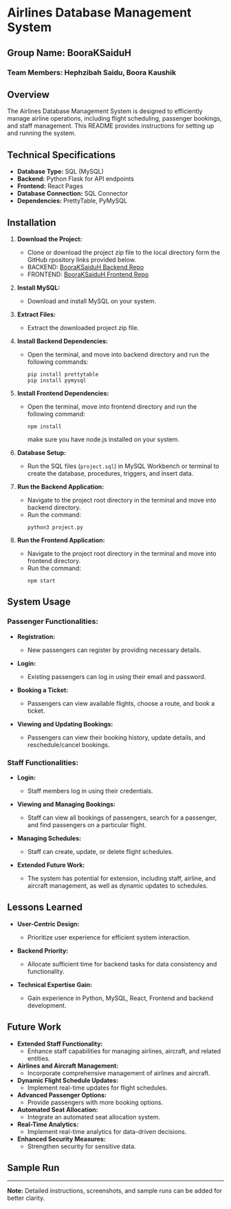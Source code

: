# Airlines Database Management System

## Group Name: BooraKSaiduH

### Team Members: Hephzibah Saidu, Boora Kaushik

## Overview

The Airlines Database Management System is designed to efficiently manage airline operations, including flight scheduling, passenger bookings, and staff management. This README provides instructions for setting up and running the system.

## Technical Specifications

- **Database Type:** SQL (MySQL)
- **Backend:** Python Flask for API endpoints
- **Frontend:** React Pages
- **Database Connection:** SQL Connector
- **Dependencies:** PrettyTable, PyMySQL

## Installation

1.  **Download the Project:**

    - Clone or download the project zip file to the local directory form the GitHub rpository links provided below.
    - BACKEND: [BooraKSaiduH Backend Repo](https://github.com/shephzibah/dbms_backend)
    - FRONTEND: [BooraKSaiduH Frontend Repo](https://github.com/BooraKaushik/dbms_frontend)

2.  **Install MySQL:**

    - Download and install MySQL on your system.

3.  **Extract Files:**

    - Extract the downloaded project zip file.

4.  **Install Backend Dependencies:**
    - Open the terminal, and move into backend directory and run the following commands:
      ```
      pip install prettytable
      pip install pymysql
      ```
5.  **Install Frontend Dependencies:**

    - Open the terminal, move into frontend directory and run the following command:
      ```
      npm install
      ```
      make sure you have node.js installed on your system.

6.  **Database Setup:**

    - Run the SQL files (`project.sql`) in MySQL Workbench or terminal to create the database, procedures, triggers, and insert data.

7.  **Run the Backend Application:**
    - Navigate to the project root directory in the terminal and move into backend directory.
    - Run the command:
      ```
      python3 project.py
      ```
8.  **Run the Frontend Application:**
    - Navigate to the project root directory in the terminal and move into frontend directory.
    - Run the command:
      ```
      npm start
      ```

## System Usage

### Passenger Functionalities:

- **Registration:**

  - New passengers can register by providing necessary details.

- **Login:**

  - Existing passengers can log in using their email and password.

- **Booking a Ticket:**

  - Passengers can view available flights, choose a route, and book a ticket.

- **Viewing and Updating Bookings:**
  - Passengers can view their booking history, update details, and reschedule/cancel bookings.

### Staff Functionalities:

- **Login:**

  - Staff members log in using their credentials.

- **Viewing and Managing Bookings:**

  - Staff can view all bookings of passengers, search for a passenger, and find passengers on a particular flight.

- **Managing Schedules:**

  - Staff can create, update, or delete flight schedules.

- **Extended Future Work:**
  - The system has potential for extension, including staff, airline, and aircraft management, as well as dynamic updates to schedules.

## Lessons Learned

- **User-Centric Design:**

  - Prioritize user experience for efficient system interaction.

- **Backend Priority:**

  - Allocate sufficient time for backend tasks for data consistency and functionality.

- **Technical Expertise Gain:**
  - Gain experience in Python, MySQL, React, Frontend and backend development.

## Future Work

- **Extended Staff Functionality:**
  - Enhance staff capabilities for managing airlines, aircraft, and related entities.
- **Airlines and Aircraft Management:**
  - Incorporate comprehensive management of airlines and aircraft.
- **Dynamic Flight Schedule Updates:**
  - Implement real-time updates for flight schedules.
- **Advanced Passenger Options:**
  - Provide passengers with more booking options.
- **Automated Seat Allocation:**
  - Integrate an automated seat allocation system.
- **Real-Time Analytics:**
  - Implement real-time analytics for data-driven decisions.
- **Enhanced Security Measures:**
  - Strengthen security for sensitive data.

## Sample Run

---

**Note:** Detailed instructions, screenshots, and sample runs can be added for better clarity.
